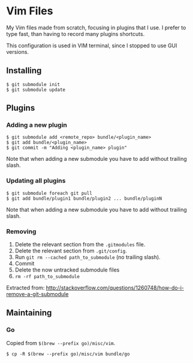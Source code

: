 # Vim Files

My Vim files made from scratch, focusing in plugins that I use. I prefer to type fast,
than having to record many plugins shortcuts.

This configuration is used in VIM terminal, since I stopped to use GUI versions.

## Installing

```console
$ git submodule init
$ git submodule update
```

## Plugins

### Adding a new plugin

```console
$ git submodule add <remote_repo> bundle/<plugin_name>
$ git add bundle/<plugin_name>
$ git commit -m "Adding <plugin_name> plugin"
```

Note that when adding a new submodule you have to add without trailing slash.

### Updating all plugins

```console
$ git submodule foreach git pull
$ git add bundle/plugin1 bundle/plugin2 ... bundle/pluginN
```

Note that when adding a new submodule you have to add without trailing slash.

### Removing

1. Delete the relevant section from the `.gitmodules` file.
2. Delete the relevant section from `.git/config`.
3. Run `git rm --cached path_to_submodule` (no trailing slash).
4. Commit
5. Delete the now untracked submodule files
6. `rm -rf path_to_submodule`

Extracted from: http://stackoverflow.com/questions/1260748/how-do-i-remove-a-git-submodule

## Maintaining

### Go

Copied from `$(brew --prefix go)/misc/vim`.

```console
$ cp -R $(brew --prefix go)/misc/vim bundle/go
```
